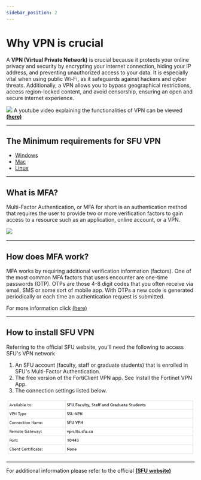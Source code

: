 ```yaml
---
sidebar_position: 2
---
```


# Why VPN is crucial
A **VPN (Virtual Private Network)** is crucial because it protects your online privacy and security by encrypting your internet connection, hiding your IP address, and preventing unauthorized access to your data. It is especially vital when using public Wi-Fi, as it safeguards against hackers and cyber threats. Additionally, a VPN allows you to bypass geographical restrictions, access region-locked content, and avoid censorship, ensuring an open and secure internet experience.

![](https://sosafe-awareness.com/sosafe-files/uploads/2024/01/VPN_Glossary_2-1024x456.png)
A youtube video explaining the functionalities of VPN can be viewed [**(here)**](https://youtu.be/CWy3x3Wux6o?si=Lld_PYizzgmw0iH3)

---

## The Minimum requirements for SFU VPN
- [Windows](https://docs.fortinet.com/document/forticlient/6.4.3/windows-release-notes/549781/product-integration-and-support)
- [Mac](https://docs.fortinet.com/document/forticlient/6.4.3/macos-release-notes/471180/product-integration-and-support)
- [Linux](https://docs.fortinet.com/document/forticlient/6.4.3/linux-release-notes/136392/product-integration-and-support)

---

## What is MFA?
Multi-Factor Authentication, or MFA for short is an authentication method that requires the user to provide two or more verification factors to gain access to a resource such as an application, online account, or a VPN.

![](https://www.onelogin.com/images/patterns/text-image/high-level-mfa.svg)

---

## How does MFA work?
MFA works by requiring additional verification information (factors). One of the most common MFA factors that users encounter are one-time passwords (OTP). OTPs are those 4-8 digit codes that you often receive via email, SMS or some sort of mobile app. With OTPs a new code is generated periodically or each time an authentication request is submitted.

For more information click [(here)](https://www.fortinet.com/resources/cyberglossary/multi-factor-authentication)

---

## How to install SFU VPN
Referring to the official SFU website, you'll need the following to access SFU's VPN network
1. An SFU account (faculty, staff or graduate students) that is enrolled in SFU's Multi-Factor Authentication.
2. The free version of the FortiClient VPN app. See Install the Fortinet VPN App.
3. The connection settings listed below.

![alt text](image.png)

---

For additional information please refer to the official [**(SFU website)**](https://sfu.teamdynamix.com/TDClient/255/ITServices/KB/ArticleDet?ID=3973) 